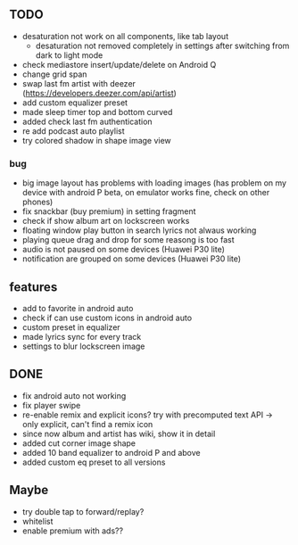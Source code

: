 ## TODO
- desaturation not work on all components, like tab layout
    - desaturation not removed completely in settings after switching from dark to light mode
- check mediastore insert/update/delete on Android Q
- change grid span
- swap last fm artist with deezer (https://developers.deezer.com/api/artist)
- add custom equalizer preset
- made sleep timer top and bottom curved
- added check last fm authentication 
- re add podcast auto playlist
- try colored shadow in shape image view

### bug
- big image layout has problems with loading images 
    (has problem on my device with android P beta, on emulator works fine, check on other phones)
- fix snackbar (buy premium) in setting fragment
- check if show album art on lockscreen works
- floating window play button in search lyrics not alwaus working
- playing queue drag and drop for some reasong is too fast 
- audio is not paused on some devices (Huawei P30 lite)
- notification are grouped on some devices (Huawei P30 lite)

## features
- add to favorite in android auto
- check if can use custom icons in android auto
- custom preset in equalizer
- made lyrics sync for every track
- settings to blur lockscreen image


## DONE
- fix android auto not working
- fix player swipe
- re-enable remix and explicit icons? try with precomputed text API -> only explicit, can't find a remix icon
- since now album and artist has wiki, show it in detail
- added cut corner image shape
- added 10 band equalizer to android P and above
- added custom eq preset to all versions

## Maybe
- try double tap to forward/replay?
- whitelist
- enable premium with ads??
